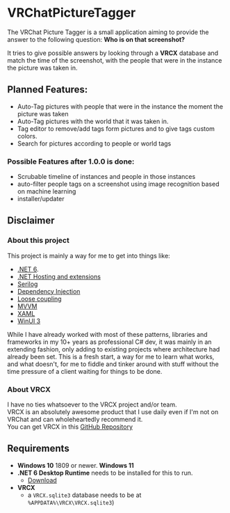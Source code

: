 # VRChatPictureTagger

The VRChat Picture Tagger is a small application aiming to provide the answer to the following question: **Who is on that screenshot?**

It tries to give possible answers by looking through a **VRCX** database and match the time of the screenshot, with the people that were in the instance the picture was taken in. 

## Planned Features:  
- Auto-Tag pictures with people that were in the instance the moment the picture was taken
- Auto-Tag pictures with the world that it was taken in.
- Tag editor to remove/add tags form pictures and to give tags custom colors.
- Search for pictures according to people or world tags

### Possible Features after 1.0.0 is done:
- Scrubable timeline of instances and people in those instances
- auto-filter people tags on a screenshot using image recognition based on machine learning
- installer/updater

## Disclaimer  
### About this project
This project is mainly a way for me to get into things like:
- [.NET 6](https://learn.microsoft.com/en-us/dotnet/core/whats-new/dotnet-6).   
- [.NET Hosting and extensions](https://learn.microsoft.com/en-us/dotnet/core/extensions/generic-host)
- [Serilog](https://serilog.net/)
- [Dependency Injection](https://learn.microsoft.com/en-us/dotnet/core/extensions/dependency-injection)
- [Loose coupling](https://stackoverflow.com/a/37993102)
- [MVVM](https://learn.microsoft.com/en-us/xamarin/xamarin-forms/enterprise-application-patterns/mvvm)
- [XAML](https://learn.microsoft.com/en-us/dotnet/desktop/wpf/xaml/?view=netdesktop-6.0)
- [WinUI 3](https://learn.microsoft.com/en-us/windows/apps/winui/winui3/create-your-first-winui3-app)

While I have already worked with most of these patterns, libraries and frameworks in my 10+ years as professional C# dev, it was mainly in an extending fashion, only adding to existing projects where architecture had already been set. This is a fresh start, a way for me to learn what works, and what doesn't, for me to fiddle and tinker around with stuff without the time pressure of a client waiting for things to be done.

### About VRCX
I have no ties whatsoever to the VRCX project and/or team.  
VRCX is an absolutely awesome product that I use daily even if I'm not on VRChat and can wholeheartedly recommend it.  
You can get VRCX in this [GitHub Repository](https://github.com/vrcx-team/VRCX)

## Requirements
- **Windows 10** 1809 or newer. **Windows 11**
- **.NET 6 Desktop Runtime** needs to be installed for this to run.
  - [Download](https://dotnet.microsoft.com/en-us/download/dotnet/6.0)
- **VRCX**
  - a `VRCX.sqlite3` database needs to be at `%APPDATA%\VRCX\VRCX.sqlite3`)